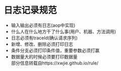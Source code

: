 # 日志记录规范  
* 输入输出必须有日志(aop中实现)  
* 什么人在什么地方干了什么事(用户、机器、方法调用)  
* 日志必须有traceId(确认请求序列)  
* 新增、修改、删除必须打印日志  
* 条件分支必须打印条件值，重要参数必须打赢  
* 数据量大的时候必须要打印数据量  
部分信息转载自https://xwjie.github.io/rule/